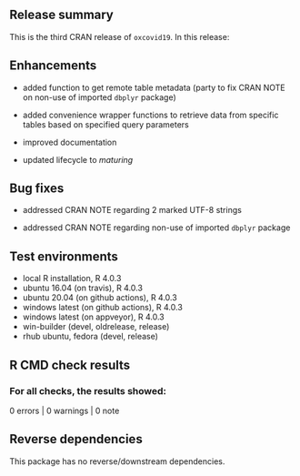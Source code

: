 ## Release summary

This is the third CRAN release of `oxcovid19`. In this release:

## Enhancements

* added function to get remote table metadata (party to fix CRAN NOTE on non-use
of imported `dbplyr` package)

* added convenience wrapper functions to retrieve data from specific tables
based on specified query parameters

* improved documentation

* updated lifecycle to *maturing*

## Bug fixes

* addressed CRAN NOTE regarding 2 marked UTF-8 strings

* addressed CRAN NOTE regarding non-use of imported `dbplyr` package

## Test environments
* local R installation, R 4.0.3
* ubuntu 16.04 (on travis), R 4.0.3
* ubuntu 20.04 (on github actions), R 4.0.3
* windows latest (on github actions), R 4.0.3
* windows latest (on appveyor), R 4.0.3
* win-builder (devel, oldrelease, release)
* rhub ubuntu, fedora (devel, release)

## R CMD check results

### For all checks, the results showed:

0 errors | 0 warnings | 0 note

## Reverse dependencies

This package has no reverse/downstream dependencies.
